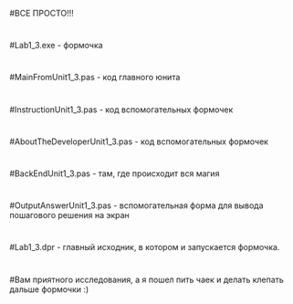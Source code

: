 #ВСЕ ПРОСТО!!!
#
#Lab1_3.exe - формочка
#
#MainFromUnit1_3.pas - код главного юнита
#
#InstructionUnit1_3.pas - код вспомогательных формочек
#
#AboutTheDeveloperUnit1_3.pas - код вспомогательных формочек
#
#BackEndUnit1_3.pas - там, где происходит вся магия
#
#OutputAnswerUnit1_3.pas - вспомогательная форма для вывода пошагового решения на экран
#
#Lab1_3.dpr - главный исходник, в котором и запускается формочка.
#
#Вам приятного исследования, а я пошел пить чаек и делать клепать дальше формочки :)